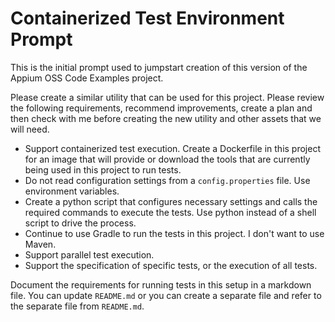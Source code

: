 # Containerized Test Environment Prompt
This is the initial prompt used to jumpstart creation of this version of the Appium OSS Code Examples project.

Please create a similar utility that can be used for this project. 
Please review the following requirements, recommend improvements, create a plan and then check with me before creating the new utility and other assets that we will need.

- Support containerized test execution. Create a Dockerfile in this project for an image that will provide or download the tools that are currently being used in this project to run tests.
- Do not read configuration settings from a `config.properties` file. Use environment variables.
- Create a python script that configures necessary settings and calls the required commands to execute the tests. Use python instead of a shell script to drive the process.
- Continue to use Gradle to run the tests in this project. I don't want to use Maven.
- Support parallel test execution.
- Support the specification of specific tests, or the execution of all tests.

Document the requirements for running tests in this setup in a markdown file. You can update `README.md` or you can create a separate file and refer to the separate file from `README.md`. 
